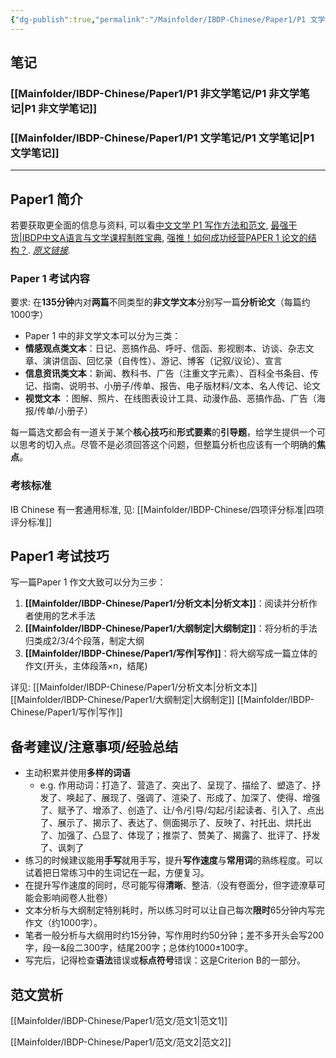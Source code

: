 ```yaml
---
{"dg-publish":true,"permalink":"/Mainfolder/IBDP-Chinese/Paper1/P1 文学评论/"}
---
```


## 笔记
### [[Mainfolder/IBDP-Chinese/Paper1/P1 非文学笔记/P1 非文学笔记\|P1 非文学笔记]] 

### [[Mainfolder/IBDP-Chinese/Paper1/P1 文学笔记/P1 文学笔记\|P1 文学笔记]]

---
## Paper1 简介
若要获取更全面的信息与资料, 可以看[中文文学 P1 写作方法和范文](https://jiaxcuit.github.io/zh/posts/p1-skills-online-resources/), [最强干货|IBDP中文A语言与文学课程制胜宝典](https://mp.weixin.qq.com/s?__biz=MzI4MTM2NTU0MA==&mid=2247498612&idx=1&sn=ce1f1574c55416c912b4b7e0b9b4619e), [强推！如何成功经营PAPER 1 论文的结构？](https://mp.weixin.qq.com/s/XNZf9c4Qi9pzfmeTXFRdqA).
*[原文链接](https://zhuanlan.zhihu.com/p/559386584).* 
### Paper 1 考试内容

要求: 在**135分钟**内对**两篇**不同类型的**非文学文本**分别写一篇**分析论文**（每篇约1000字）

- Paper 1 中的非文学文本可以分为三类：
- **情感观点类文本**：日记、恶搞作品、呼吁、信函、影视剧本、访谈、杂志文章、演讲信函、回忆录（自传性）、游记、博客（记叙/议论）、宣言
- **信息资讯类文本**：新闻、教科书、广告（注重文字元素）、百科全书条目、传记、指南、说明书、小册子/传单、报告、电子版材料/文本、名人传记、论文
- **视觉文本** ：图解、照片、在线图表设计工具、动漫作品、恶搞作品、广告（海报/传单/小册子）

每一篇选文都会有一道关于某个**核心技巧**和**形式要素**的**引导题**，给学生提供一个可以思考的切入点。尽管不是必须回答这个问题，但整篇分析也应该有一个明确的**焦点**。

### 考核标准
IB Chinese 有一套通用标准, 见: [[Mainfolder/IBDP-Chinese/四项评分标准\|四项评分标准]] 

## Paper1 考试技巧

写一篇Paper 1 作文大致可以分为三步：

1. **[[Mainfolder/IBDP-Chinese/Paper1/分析文本\|分析文本]]**：阅读并分析作者使用的艺术手法
2. **[[Mainfolder/IBDP-Chinese/Paper1/大纲制定\|大纲制定]]**：将分析的手法归类成2/3/4个段落，制定大纲
3. **[[Mainfolder/IBDP-Chinese/Paper1/写作\|写作]]**：将大纲写成一篇立体的作文(开头，主体段落×n，结尾)

详见:
[[Mainfolder/IBDP-Chinese/Paper1/分析文本\|分析文本]]
[[Mainfolder/IBDP-Chinese/Paper1/大纲制定\|大纲制定]]
[[Mainfolder/IBDP-Chinese/Paper1/写作\|写作]] 

## 备考建议/注意事项/经验总结

- 主动积累并使用**多样的词语**
	- e.g. 作用动词：打造了、营造了、突出了、呈现了、描绘了、塑造了、抒发了、唤起了、展现了、强调了、渲染了、形成了、加深了、使得、增强了、赋予了、增添了、创造了、让/令/引导/勾起/引起读者、引入了、点出了、展示了、揭示了、表达了、侧面揭示了、反映了、衬托出、烘托出了、加强了、凸显了、体现了；推崇了、赞美了、揭露了、批评了、抒发了、讽刺了
- 练习的时候建议能用**手写**就用手写，提升**写作速度**与**常用词**的熟练程度。可以试着把日常练习中的生词记在一起，方便复习。
- 在提升写作速度的同时，尽可能写得**清晰**、整洁.（没有卷面分，但字迹潦草可能会影响阅卷人批卷）
- 文本分析与大纲制定特别耗时，所以练习时可以让自己每次**限时**65分钟内写完作文（约1000字）。
- 笔者一般分析与大纲用时约15分钟，写作用时约50分钟；差不多开头会写200字，段一&段二300字，结尾200字；总体约1000±100字。
- 写完后，记得检查**语法**错误或**标点符号**错误：这是Criterion B的一部分。

 









## 范文赏析
[[Mainfolder/IBDP-Chinese/Paper1/范文/范文1\|范文1]]

[[Mainfolder/IBDP-Chinese/Paper1/范文/范文2\|范文2]]
